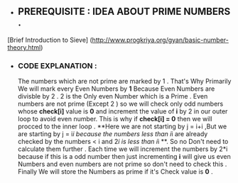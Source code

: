 - ## PREREQUISITE : IDEA ABOUT PRIME NUMBERS .
 [Brief Introduction to Sieve] (http://www.progkriya.org/gyan/basic-number-theory.html)
 
- ### CODE EXPLANATION :
   The numbers which are not prime are marked by 1 . That's Why Primarily We will mark every Even Numbers by **1** Because Even Numbers are divisble by 2 . 2 is the Only 
   even Number which is a Prime .
   Even numbers are not prime (Except 2 ) so we will check only odd numbers whose **check[i]** value is **0** and increment the value of **i** by 2 in our outer loop to avoid
   even number. This is why if **check[i] = 0** then we will procced to the inner loop .  **Here we are not starting by j = i+i ,But we are starting by j = i*i because the numbers 
   less than i*i are already checked by the numbers < i and 2*i is less than i*i **. So no Don't need to calculate  them further . Each time we will increment the numbers by 2*i
   because if this is a odd number then just incrementing **i** will give us even Numbers and even numbers are not prime so don't need to check this .
   Finally We will store the Numbers as prime if it's Check value is **0** .
